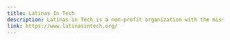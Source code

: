 ```yaml
---
title: Latinas In Tech
description: Latinas in Tech is a non-profit organization with the mission to connect, support and empower Latina women working in technology.
link: https://www.latinasintech.org/
---
```


